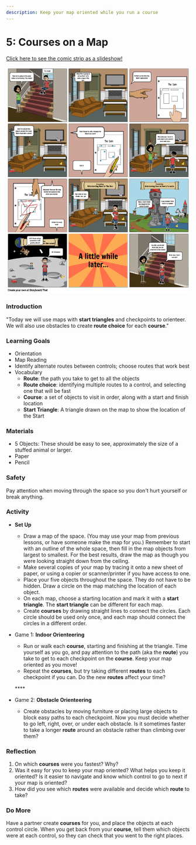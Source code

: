 ```yaml
---
description: Keep your map oriented while you run a course
---
```


# 5: Courses on a Map

[Click here to see the comic strip as a slideshow!](https://docs.google.com/presentation/d/e/2PACX-1vTn6C3J-dCwibEtSeZrKcGcIG6Ui_6w1LmjptZ8uq52iU6kqHipxmobQ88tlRHXKlwLaay5yVBFIF5m/pub?start=false&loop=false&delayms=10000&slide=id.p1)

![](../.gitbook/assets/lesson-5-indoor-courses-highres-1-.png)

### Introduction

"Today we will use maps with **start triangles** and checkpoints to orienteer. We will also use obstacles to create **route choice** for each **course**."

### Learning Goals

* Orientation
* Map Reading
* Identify alternate routes between controls; choose routes that work best
* Vocabulary
  * **Route**: the path you take to get to all the objects
  * **Route choice**: identifying multiple routes to a control, and selecting one that will be fast
  * **Course**: a set of objects to visit in order, along with a start and finish location
  * **Start Triangle**: A triangle drawn on the map to show the location of the Start

### **Materials**

* 5 Objects: These should be easy to see, approximately the size of a stuffed animal or larger.
* Paper
* Pencil

### Safety

Pay attention when moving through the space so you don't hurt yourself or break anything.

### Activity

* **Set Up**

  * Draw a map of the space. \(You may use your map from previous lessons, or have someone make the map for you.\) Remember to start with an outline of the whole space, then fill in the map objects from largest to smallest. For the best results, draw the map as though you were looking straight down from the ceiling. 
  * Make several copies of your map by tracing it onto a new sheet of paper, or using a copier or scanner/printer if you have access to one.
  * Place your five objects throughout the space. They do not have to be hidden. Draw a circle on the map matching the location of each object. 
  * On each map, choose a starting location and mark it with a **start triangle**. The **start triangle** can be different for each map.
  * Create **courses** by drawing straight lines to connect the circles. Each circle should be used only once, and each map should connect the circles in a different order.

* Game 1: **Indoor Orienteering**

  * Run or walk each **course**, starting and finishing at the triangle. Time yourself as you go, and pay attention to the path \(aka the **route**\) you take to get to each checkpoint on the **course**. Keep your map oriented as you move!
  * Repeat the **courses**, but try taking different **routes** to each checkpoint if you can. Do the new **routes** affect your time?

  \*\*\*\*

* Game 2: **Obstacle Orienteering**
  * Create obstacles by moving furniture or placing large objects to block easy paths to each checkpoint. Now you must decide whether to go left, right, over, or under each obstacle. Is it sometimes faster to take a longer **route** around an obstacle rather than climbing over them?

### Reflection

1. On which **courses** were you fastest? Why?
2. Was it easy for you to keep your map oriented? What helps you keep it oriented? Is it easier to navigate and know which control to go to next if your map is oriented?
3. How did you see which **routes** were available and decide which **route** to take?

### Do More

Have a partner create **courses** for you, and place the objects at each control circle. When you get back from your **course**, tell them which objects were at each control, so they can check that you went to the right places.

